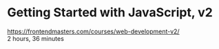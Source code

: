 # Getting Started with JavaScript, v2
https://frontendmasters.com/courses/web-development-v2/<br>
2 hours, 36 minutes<br>
